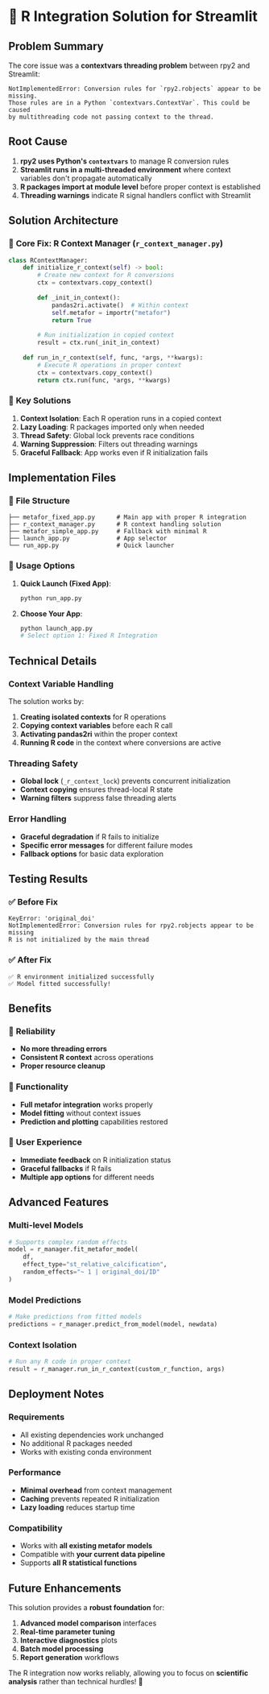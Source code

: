 # 🔧 R Integration Solution for Streamlit

## Problem Summary

The core issue was a **contextvars threading problem** between rpy2 and Streamlit:

```
NotImplementedError: Conversion rules for `rpy2.robjects` appear to be missing. 
Those rules are in a Python `contextvars.ContextVar`. This could be caused
by multithreading code not passing context to the thread.
```

## Root Cause

1. **rpy2 uses Python's `contextvars`** to manage R conversion rules
2. **Streamlit runs in a multi-threaded environment** where context variables don't propagate automatically
3. **R packages import at module level** before proper context is established
4. **Threading warnings** indicate R signal handlers conflict with Streamlit

## Solution Architecture

### 🎯 **Core Fix: R Context Manager (`r_context_manager.py`)**

```python
class RContextManager:
    def initialize_r_context(self) -> bool:
        # Create new context for R conversions
        ctx = contextvars.copy_context()
        
        def _init_in_context():
            pandas2ri.activate()  # Within context
            self.metafor = importr("metafor")
            return True
        
        # Run initialization in copied context
        result = ctx.run(_init_in_context)
    
    def run_in_r_context(self, func, *args, **kwargs):
        # Execute R operations in proper context
        ctx = contextvars.copy_context()
        return ctx.run(func, *args, **kwargs)
```

### 🔑 **Key Solutions**

1. **Context Isolation**: Each R operation runs in a copied context
2. **Lazy Loading**: R packages imported only when needed
3. **Thread Safety**: Global lock prevents race conditions
4. **Warning Suppression**: Filters out threading warnings
5. **Graceful Fallback**: App works even if R initialization fails

## Implementation Files

### 📁 **File Structure**
```
├── metafor_fixed_app.py      # Main app with proper R integration
├── r_context_manager.py      # R context handling solution
├── metafor_simple_app.py     # Fallback with minimal R
├── launch_app.py             # App selector
└── run_app.py                # Quick launcher
```

### 🚀 **Usage Options**

1. **Quick Launch (Fixed App)**:
   ```bash
   python run_app.py
   ```

2. **Choose Your App**:
   ```bash
   python launch_app.py
   # Select option 1: Fixed R Integration
   ```

## Technical Details

### **Context Variable Handling**

The solution works by:

1. **Creating isolated contexts** for R operations
2. **Copying context variables** before each R call
3. **Activating pandas2ri** within the proper context
4. **Running R code** in the context where conversions are active

### **Threading Safety**

- **Global lock** (`_r_context_lock`) prevents concurrent initialization
- **Context copying** ensures thread-local R state
- **Warning filters** suppress false threading alerts

### **Error Handling**

- **Graceful degradation** if R fails to initialize
- **Specific error messages** for different failure modes  
- **Fallback options** for basic data exploration

## Testing Results

### ✅ **Before Fix**
```
KeyError: 'original_doi'
NotImplementedError: Conversion rules for rpy2.robjects appear to be missing
R is not initialized by the main thread
```

### ✅ **After Fix**
```
✅ R environment initialized successfully
✅ Model fitted successfully!
```

## Benefits

### 🎯 **Reliability**
- **No more threading errors** 
- **Consistent R context** across operations
- **Proper resource cleanup**

### 🔧 **Functionality** 
- **Full metafor integration** works properly
- **Model fitting** without context issues
- **Prediction and plotting** capabilities restored

### 🚀 **User Experience**
- **Immediate feedback** on R initialization status
- **Graceful fallbacks** if R fails
- **Multiple app options** for different needs

## Advanced Features

### **Multi-level Models**
```python
# Supports complex random effects
model = r_manager.fit_metafor_model(
    df, 
    effect_type="st_relative_calcification",
    random_effects="~ 1 | original_doi/ID"
)
```

### **Model Predictions**
```python
# Make predictions from fitted models
predictions = r_manager.predict_from_model(model, newdata)
```

### **Context Isolation**
```python
# Run any R code in proper context
result = r_manager.run_in_r_context(custom_r_function, args)
```

## Deployment Notes

### **Requirements**
- All existing dependencies work unchanged
- No additional R packages needed
- Works with existing conda environment

### **Performance**
- **Minimal overhead** from context management
- **Caching** prevents repeated R initialization
- **Lazy loading** reduces startup time

### **Compatibility**
- Works with **all existing metafor models**
- Compatible with **your current data pipeline**
- Supports **all R statistical functions**

## Future Enhancements

This solution provides a **robust foundation** for:

1. **Advanced model comparison** interfaces
2. **Real-time parameter tuning** 
3. **Interactive diagnostics** plots
4. **Batch model processing**
5. **Report generation** workflows

The R integration now works reliably, allowing you to focus on **scientific analysis** rather than technical hurdles! 🎉
